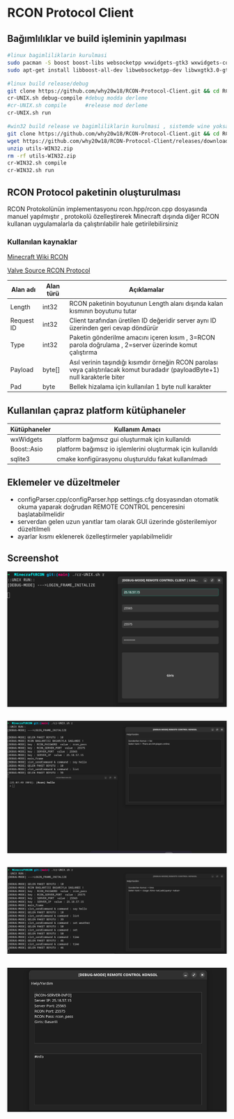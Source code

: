 # RCON Protocol Client 

## Bağımlılıklar ve build işleminin yapılması

```sh
#linux bagimliliklarin kurulmasi
sudo pacman -S boost boost-libs websocketpp wxwidgets-gtk3 wxwidgets-common #Arch
sudo apt-get install libboost-all-dev libwebsocketpp-dev libwxgtk3.0-gtk3-dev libwxbase3.0-dev #Debian/Ubuntu 
```

```sh
#linux build release/debug
git clone https://github.com/why20w18/RCON-Protocol-Client.git && cd RCON-Protocol-Client
cr-UNIX.sh debug-compile #debug modda derleme
#cr-UNIX.sh compile      #release mod derleme
cr-UNIX.sh run
```

```sh
#win32 build release ve bagimliliklarin kurulmasi , sistemde wine yoksa kurulmalidir
git clone https://github.com/why20w18/RCON-Protocol-Client.git && cd RCON-Protocol-Client
wget https://github.com/why20w18/RCON-Protocol-Client/releases/download/utils-WIN32/utils-WIN32.zip
unzip utils-WIN32.zip
rm -rf utils-WIN32.zip
cr-WIN32.sh compile
cr-WIN32.sh run
```



## RCON Protocol paketinin oluşturulması
RCON Protokolünün implementasyonu rcon.hpp/rcon.cpp dosyasında manuel yapılmıştır , protokolü
özelleştirerek Minecraft dışında diğer RCON kullanan uygulamalarla da çalıştırılabilir hale 
getirilebilirsiniz

### Kullanılan kaynaklar
[Minecraft Wiki RCON](https://minecraft.wiki/w/RCON)

[Valve Source RCON Protocol](https://developer.valvesoftware.com/wiki/Source_RCON_Protocol)


| Alan adı          | Alan türü         | Açıklamalar   |
| -------------     | -------------     | ------------- |
| Length            | int32             | RCON paketinin boyutunun Length alanı dışında kalan kısmının boyutunu tutar | 
| Request ID        | int32             | Client tarafından üretilen ID değeridir server aynı ID üzerinden geri cevap döndürür|
| Type              | int32             | Paketin gönderilme amacını içeren kısım , 3=RCON parola doğrulama , 2=server üzerinde komut çalıştırma|
| Payload           | byte[]            | Asıl verinin taşındığı kısımdır örneğin RCON parolası veya çalıştırılacak komut buradadır (payloadByte+1) null karakterle biter|
| Pad               | byte              | Bellek hizalama için kullanılan 1 byte null karakter|



## Kullanılan çapraz platform kütüphaneler


| Kütüphaneler      | Kullanım Amacı                               |
| -------------     | -------------                                |
| wxWidgets         | platform bağımsız gui oluşturmak için kullanıldı| 
| Boost::Asio        | platform bağımsız io işlemlerini oluşturmak için kullanıldı|
| sqlite3           | cmake konfigürasyonu oluşturuldu fakat kullanılmadı|


## Eklemeler ve düzeltmeler

>
 + configParser.cpp/configParser.hpp settings.cfg dosyasından otomatik okuma yaparak doğrudan REMOTE CONTROL penceresini başlatabilmelidir
 + serverdan gelen uzun yanıtlar tam olarak GUI üzerinde gösterilemiyor düzeltilmeli
 + ayarlar kısmı eklenerek özelleştirmeler yapılabilmelidir


## Screenshot

![1](screenshot/1.png)

## 

![2](screenshot/2.png)

## 

![3](screenshot/3.png)

## 

![4](screenshot/4.png)

